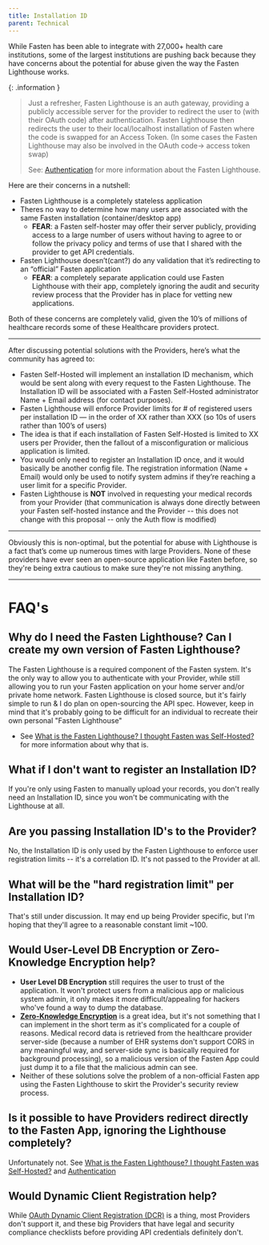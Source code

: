 ```yaml
---
title: Installation ID
parent: Technical
---
```


While Fasten has been able to integrate with 27,000+ health care institutions, some of the 
largest institutions are pushing back because they have concerns about the potential for abuse 
given the way the Fasten Lighthouse works.

{: .information }
> Just a refresher, Fasten Lighthouse is an auth gateway, providing a publicly accessible server for the provider to 
> redirect the user to (with their OAuth code) after authentication. Fasten Lighthouse then redirects the user to their 
> local/localhost installation of Fasten where the code is swapped for an Access Token. (In some cases the Fasten 
> Lighthouse may also be involved in the OAuth code-> access token swap) 
> 
> See: [Authentication](authentication.md) for more information about the Fasten Lighthouse.


Here are their concerns in a nutshell:
- Fasten Lighthouse is a completely stateless application
- Theres no way to determine how many users are associated with the same Fasten installation (container/desktop app)
    - **FEAR**: a Fasten self-hoster may offer their server publicly, providing  access to a large number of users  without 
      having to agree to or follow the privacy policy and terms of use that I shared with the provider to get API credentials.
- Fasten Lighthouse doesn’t(cant?) do any validation that it’s redirecting to an “official” Fasten application
    - **FEAR**: a completely separate application could use Fasten Lighthouse with their app, completely ignoring the audit 
      and security review process that the Provider has in place for vetting new applications.

Both of these concerns are completely valid, given the 10’s of millions of healthcare records some of these Healthcare providers protect.

---

After discussing potential solutions with the Providers, here’s what the community has agreed to:

- Fasten Self-Hosted will implement an installation ID mechanism, which would be sent along with every request to the Fasten Lighthouse. 
    The Installation ID will be associated with a Fasten Self-Hosted administrator Name + Email address (for contact purposes).
- Fasten Lighthouse will enforce Provider limits for # of registered users per installation ID — in the order of XX rather than XXX
    (so 10s of users rather than 100’s of users)
- The idea is that if each installation of Fasten Self-Hosted is limited to XX users per Provider, then the fallout of a
    misconfiguration or malicious application is limited.
- You would only need to register an Installation ID once, and it would basically be another config file. The registration 
    information (Name + Email) would only be used to notify system admins if they’re reaching a user limit for a specific Provider.
- Fasten Lighthouse is **NOT** involved in requesting your medical records from your Provider (that communication is always
    done directly between your Fasten self-hosted instance and the Provider -- this does not change with this proposal -- only the Auth flow is modified)

---

Obviously this is non-optimal, but the potential for abuse with Lighthouse is a fact that’s come up numerous times with 
large Providers. None of these providers have ever seen an open-source application like Fasten before, so they're being 
extra cautious to make sure they're not missing anything.

---

# FAQ's

## Why do I need the Fasten Lighthouse? Can I create my own version of Fasten Lighthouse?

The Fasten Lighthouse is a required component of the Fasten system. It's the only way to allow you to authenticate with your Provider,
while still allowing you to run your Fasten application on your home server and/or private home network.
Fasten Lighthouse is closed source, but it's fairly simple to run & I do plan on open-sourcing the API spec.
However, keep in mind that it's probably going to be difficult for an individual to recreate their own personal "Fasten Lighthouse"

- See [What is the Fasten Lighthouse? I thought Fasten was Self-Hosted?](../faqs.md#lighthouse) for more information about why that is.

## What if I don't want to register an Installation ID?

If you're only using Fasten to manually upload your records, you don't really need an Installation ID, since you won't be communicating with the Lighthouse at all. 

## Are you passing Installation ID's to the Provider?

No, the Installation ID is only used by the Fasten Lighthouse to enforce user registration limits -- it's a correlation ID. 
It's not passed to the Provider at all.

## What will be the "hard registration limit" per Installation ID?

That's still under discussion. It may end up being Provider specific, but I'm hoping that they'll agree to a reasonable constant limit ~100.

## Would User-Level DB Encryption or Zero-Knowledge Encryption help?

- **User Level DB Encryption** still requires the user to trust of the application. It won't protect users from a malicious app or
    malicious system admin, it only makes it more difficult/appealing for hackers who've found a way to dump the database.
- **[Zero-Knowledge Encryption](https://github.com/fastenhealth/docs/issues/57)** is a great idea, but it's not something that I can implement in the short term as it's complicated for a couple of reasons. 
    Medical record data is retrieved from the healthcare provider server-side (because a number of EHR systems don't support CORS in any 
    meaningful way, and server-side sync is basically required for background processing), so a malicious version of the 
    Fasten App could just dump it to a file that the malicious admin can see. 
-  Neither of these solutions solve the problem of a non-official Fasten app using the Fasten Lighthouse to skirt the Provider's security review process.

## Is it possible to have Providers redirect directly to the Fasten App, ignoring the Lighthouse completely? 

Unfortunately not. See [What is the Fasten Lighthouse? I thought Fasten was Self-Hosted?](../faqs.md#lighthouse) and [Authentication](authentication.md)

## Would Dynamic Client Registration help?

While [OAuth Dynamic Client Registration (DCR)](https://curity.io/resources/learn/openid-connect-understanding-dcr/) is a thing,
most Providers don't support it, and these big Providers that have legal and security compliance checklists before providing API credentials definitely don't. 

